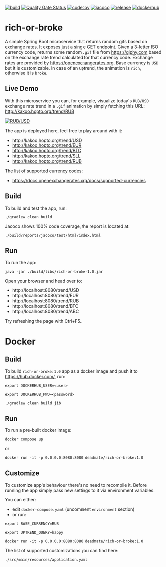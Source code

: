 [![build](https://github.com/deadmatedev/rich-or-broke/actions/workflows/build.yml/badge.svg)](https://github.com/deadmatedev/rich-or-broke/actions/workflows/build.yml)
[![Quality Gate Status](https://sonarcloud.io/api/project_badges/measure?project=deadmatedev_rich-or-broke&metric=alert_status)](https://sonarcloud.io/dashboard?id=deadmatedev_rich-or-broke)
[![codecov](https://codecov.io/gh/deadmatedev/rich-or-broke/branch/master/graph/badge.svg?token=CB2G17JVDP)](https://codecov.io/gh/deadmatedev/rich-or-broke)
[![jacoco](https://img.shields.io/badge/jacoco-100%25-green)](https://github.com/deadmatedev/rich-or-broke/suites/3686775480/artifacts/89833041)
[![release](https://img.shields.io/github/v/release/deadmatedev/rich-or-broke)](https://github.com/deadmatedev/rich-or-broke/releases/tag/v1.0)
[![dockerhub](https://img.shields.io/docker/pulls/deadmate/rich-or-broke.svg)](https://hub.docker.com/repository/docker/deadmate/rich-or-broke)


# rich-or-broke

A simple Spring Boot microservice that returns random gifs based on exchange rates. It exposes just a single GET
endpoint. Given a 3-letter ISO currency code, returns some
random `.gif` file from https://giphy.com based on the exchange
rate trend calculated for that currency code. Exchange rates are provided by https://openexchangerates.org. Base currency is `USD` but it is customizable. In case of an uptrend, the animation is `rich`, otherwise it is `broke`.

## Live Demo

With this microservice you can, for example, visualize today's `RUB/USD` exchange rate trend in a `.gif` animation by simply fetching this URL: http://kakoo.hopto.org/trend/RUB

[![RUB/USD](http://kakoo.hopto.org/trend/RUB)](http://kakoo.hopto.org/trend/RUB)

The app is deployed here, feel free to play around with it:

* http://kakoo.hopto.org/trend/USD
* http://kakoo.hopto.org/trend/EUR
* http://kakoo.hopto.org/trend/BTC
* http://kakoo.hopto.org/trend/SLL
* http://kakoo.hopto.org/trend/RUB

The list of supported currency codes:

* https://docs.openexchangerates.org/docs/supported-currencies

## Build

To build and test the app, run:

`./gradlew clean build`

Jacoco shows 100% code coverage, the report is located at:

`./build/reports/jacoco/test/html/index.html`

## Run

To run the app:

`java -jar ./build/libs/rich-or-broke-1.0.jar`

Open your browser and head over to:

* http://localhost:8080/trend/USD
* http://localhost:8080/trend/EUR
* http://localhost:8080/trend/RUB
* http://localhost:8080/trend/BTC
* http://localhost:8080/trend/ABC

Try refreshing the page with Ctrl+F5...

# Docker

## Build

To build `rich-or-broke:1.0` app as a docker image and push it to https://hub.docker.com/, run:

`export DOCKERHUB_USER=<user>`

`export DOCKERHUB_PWD=<password>`

`./gradlew clean build jib`

## Run

To run a pre-built docker image:

`docker compose up`

or

`docker run -it -p 0.0.0.0:8080:8080 deadmate/rich-or-broke:1.0`

## Customize 

To customize app's behaviour there's no need to recompile it. Before running the app simply pass new settings to it via environment variables.

You can either:
* edit `docker-compose.yaml` (uncomment `environment` section)
* or run:

`export BASE_CURRENCY=RUB`

`export UPTREND_QUERY=happy`

`docker run -it -p 0.0.0.0:8080:8080 deadmate/rich-or-broke:1.0`

The list of supported customizations you can find here:

`./src/main/resources/application.yaml` 
